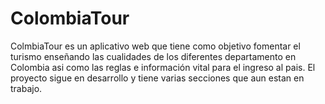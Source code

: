 # ColombiaTour
ColmbiaTour es un aplicativo web que tiene como objetivo fomentar el turismo enseñando las cualidades de los diferentes departamento en Colombia asi como las reglas e información vital para el ingreso al pais.
El proyecto sigue en desarrollo y tiene varias secciones que aun estan en trabajo.
